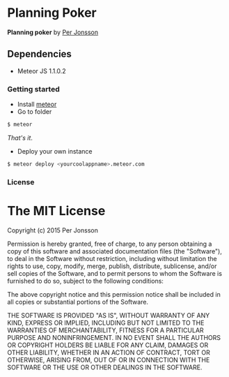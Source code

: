 # Planning Poker

__Planning poker__ by [Per Jonsson](http://www.programmerper.com) 

## Dependencies
* Meteor JS 1.1.0.2

### Getting started

* Install [meteor](https://www.meteor.com) 
* Go to folder

```sh
$ meteor 
```

_That's it_.

* Deploy your own instance

```sh
$ meteor deploy <yourcoolappname>.meteor.com
```

### License


The MIT License
===============

Copyright (c) 2015 Per Jonsson

Permission is hereby granted, free of charge, to any person obtaining a copy
of this software and associated documentation files (the "Software"), to deal
in the Software without restriction, including without limitation the rights
to use, copy, modify, merge, publish, distribute, sublicense, and/or sell
copies of the Software, and to permit persons to whom the Software is
furnished to do so, subject to the following conditions:

The above copyright notice and this permission notice shall be included in
all copies or substantial portions of the Software.

THE SOFTWARE IS PROVIDED "AS IS", WITHOUT WARRANTY OF ANY KIND, EXPRESS OR
IMPLIED, INCLUDING BUT NOT LIMITED TO THE WARRANTIES OF MERCHANTABILITY,
FITNESS FOR A PARTICULAR PURPOSE AND NONINFRINGEMENT. IN NO EVENT SHALL THE
AUTHORS OR COPYRIGHT HOLDERS BE LIABLE FOR ANY CLAIM, DAMAGES OR OTHER
LIABILITY, WHETHER IN AN ACTION OF CONTRACT, TORT OR OTHERWISE, ARISING FROM,
OUT OF OR IN CONNECTION WITH THE SOFTWARE OR THE USE OR OTHER DEALINGS IN
THE SOFTWARE.
